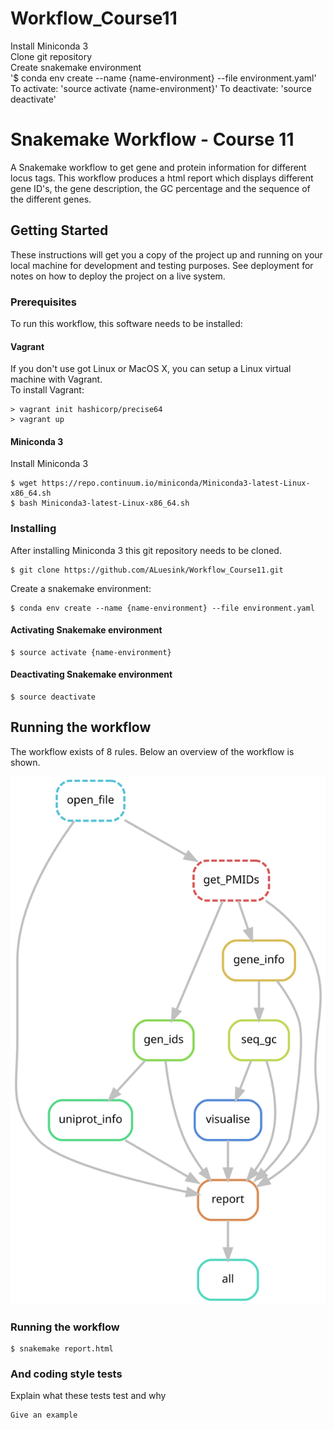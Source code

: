 # Workflow_Course11

Install Miniconda 3
</br>
Clone git repository
</br>
Create snakemake environment
</br>
'$ conda env create --name {name-environment} --file environment.yaml' 
</br>
To activate:
'source activate {name-environment}' 
To deactivate:
'source deactivate'

# Snakemake Workflow - Course 11

A Snakemake workflow to get gene and protein information for different locus tags. This workflow produces a html report which displays different gene ID's, the gene description, the GC percentage and the sequence of the different genes.

## Getting Started

These instructions will get you a copy of the project up and running on your local machine for development and testing purposes. See deployment for notes on how to deploy the project on a live system.

### Prerequisites

To run this workflow, this software needs to be installed:

#### Vagrant 

If you don't use got Linux or MacOS X, you can setup a Linux virtual machine with Vagrant.</br>
To install Vagrant: </br>
```
> vagrant init hashicorp/precise64
> vagrant up
```

#### Miniconda 3

Install Miniconda 3
```
$ wget https://repo.continuum.io/miniconda/Miniconda3-latest-Linux-x86_64.sh
$ bash Miniconda3-latest-Linux-x86_64.sh
```

### Installing

After installing Miniconda 3 this git repository needs to be cloned.

```
$ git clone https://github.com/ALuesink/Workflow_Course11.git
```

Create a snakemake environment:

```
$ conda env create --name {name-environment} --file environment.yaml
```

#### Activating Snakemake environment

```
$ source activate {name-environment}
```
#### Deactivating Snakemake environment
```
$ source deactivate
``` 


## Running the workflow

The workflow exists of 8 rules. Below an overview of the workflow is shown. 

<img src="Data/dag.svg">

### Running the workflow

```
$ snakemake report.html
```

### And coding style tests

Explain what these tests test and why

```
Give an example
```


